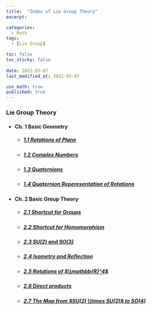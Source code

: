 ```yaml
---
title:  "Index of Lie Group Theory"
excerpt: 

categories:
  - Math
tags:
  - [Lie Group]

toc: false
toc_sticky: false
 
date: 2022-03-07
last_modified_at: 2022-03-07

use_math: true
published: true
---
```


### Lie Group Theory
- #### Ch. 1 Basic Geometry
  - ##### [1.1 Rotations of Plane](https://pyohyu.github.io/math/lie1.1)
  - ##### [1.2 Complex Numbers](https://pyohyu.github.io/math/lie1.2)
  - ##### [1.3 Quaternions](https://pyohyu.github.io/math/lie1.3)
  - ##### [1.4 Quaternion Reperesentation of Rotations](https://pyohyu.github.io/math/lie1.4)

- #### Ch. 2 Basic Group Theory
  - ##### [2.1 Shortcut for Groups](https://pyohyu.github.io/math/lie2.1)
  - ##### [2.2 Shortcut for Homomorphism](https://pyohyu.github.io/math/lie2.2)
  - ##### [2.3 $SU(2)$ and $SO(3)$](https://pyohyu.github.io/math/lie2.3)
  - ##### [2.4 Isometry and Reflection](https://pyohyu.github.io/math/lie2.4)
  - ##### [2.5 Rotations of $\\mathbb{R}^4$](https://pyohyu.github.io/math/lie2.5)
  - ##### [2.6 Direct products](https://pyohyu.github.io/math/lie2.6)
  - ##### [2.7 The Map from $SU(2) \\times SU(2)$ to $SO(4)$](https://pyohyu.github.io/math/lie2.7)